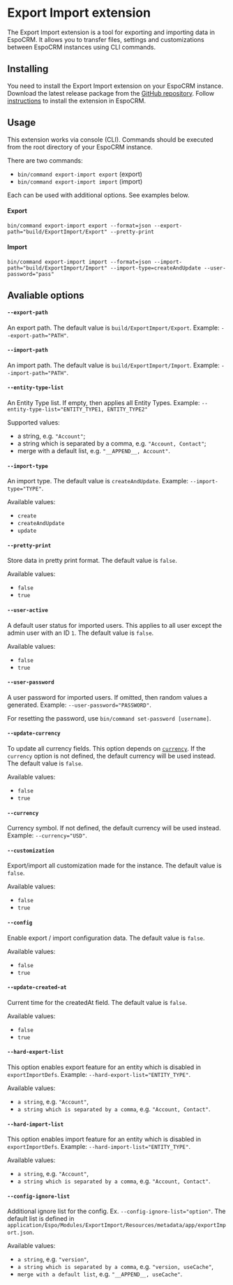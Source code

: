 # Export Import extension

The Export Import extension is a tool for exporting and importing data in EspoCRM. It allows you to transfer files, settings and customizations between EspoCRM instances using CLI commands.

## Installing

You need to install the Export Import extension on your EspoCRM instance. Download the latest release package from the [GitHub repository](https://github.com/espocrm/ext-export-import/releases). Follow [instructions](https://docs.espocrm.com/administration/extensions/#installing) to install the extension in EspoCRM.

## Usage

This extension works via console (CLI). Commands should be executed from the root directory of your EspoCRM instance.

There are two commands:

* `bin/command export-import export` (export)
* `bin/command export-import import` (import)

Each can be used with additional options. See examples below.

#### Export

```
bin/command export-import export --format=json --export-path="build/ExportImport/Export" --pretty-print
```

#### Import

```
bin/command export-import import --format=json --import-path="build/ExportImport/Import" --import-type=createAndUpdate --user-password="pass"
```

## Avaliable options

#### `--export-path`

An export path. The default value is `build/ExportImport/Export`. Example: `--export-path="PATH"`. 

#### `--import-path`

An import path. The default value is `build/ExportImport/Import`. Example: `--import-path="PATH"`. 

#### `--entity-type-list`

An Entity Type list. If empty, then applies all Entity Types. Example: `--entity-type-list="ENTITY_TYPE1, ENTITY_TYPE2"`

Supported values:

* a string, e.g. `"Account"`;
* a string which is separated by a comma, e.g. `"Account, Contact"`;
* merge with a default list, e.g. `"__APPEND__, Account"`.

#### `--import-type`

An import type. The default value is `createAndUpdate`. Example: `--import-type="TYPE"`.

Available values: 

* `create`
* `createAndUpdate`
* `update`

#### `--pretty-print`

Store data in pretty print format. The default value is `false`.

Available values:

* `false`
* `true`

#### `--user-active`

A default user status for imported users. This applies to all user except the admin user with an ID `1`. The default value is `false`.

Available values:

* `false`
* `true`

#### `--user-password`

A user password for imported users. If omitted, then random values a generated. Example: `--user-password="PASSWORD"`.

For resetting the password, use `bin/command set-password [username]`. 

#### `--update-currency`

To update all currency fields. This option depends on [`currency`](#currency). If the `currency` option is not defined, the default currency will be used instead. The default value is `false`.

Available values:

* `false`
* `true`

#### `--currency`

Currency symbol. If not defined, the default currency will be used instead. Example: `--currency="USD"`.

#### `--customization`

Export/import all customization made for the instance. The default value is `false`.

Available values:

* `false`
* `true`

#### `--config`

Enable export / import configuration data. The default value is `false`. 

Available values:

* `false`
* `true`

#### `--update-created-at`

Current time for the createdAt field. The default value is `false`. 

Available values:

* `false`
* `true`

#### `--hard-export-list`

This option enables export feature for an entity which is disabled in `exportImportDefs`. Example: `--hard-export-list="ENTITY_TYPE"`. 

Available values:

* `a string`, e.g. `"Account"`,
* `a string which is separated by a comma`, e.g. `"Account, Contact"`.

#### `--hard-import-list`

This option enables import feature for an entity which is disabled in `exportImportDefs`. Example: `--hard-import-list="ENTITY_TYPE"`.

Available values:

* `a string`, e.g. `"Account"`,
* `a string which is separated by a comma`, e.g. `"Account, Contact"`.

#### `--config-ignore-list`

Additional ignore list for the config. Ex. `--config-ignore-list="option"`. The default list is defined in `application/Espo/Modules/ExportImport/Resources/metadata/app/exportImport.json`.

Available values:

* `a string`, e.g. `"version"`,
* `a string which is separated by a comma`, e.g. `"version, useCache"`,
* `merge with a default list`, e.g. `"__APPEND__, useCache"`.
